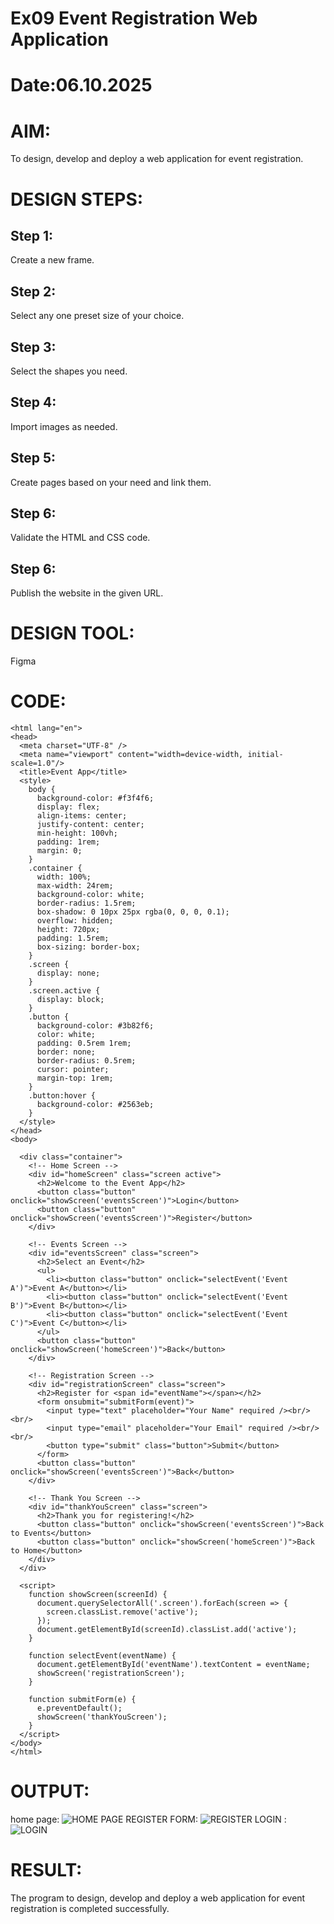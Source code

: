 # Ex09 Event Registration Web Application
# Date:06.10.2025
# AIM:
To design, develop and deploy a web application for event registration.

# DESIGN STEPS:
## Step 1:
Create a new frame.

## Step 2:
Select any one preset size of your choice.

## Step 3:
Select the shapes you need.

## Step 4:
Import images as needed.

## Step 5:
Create pages based on your need and link them.

## Step 6:
Validate the HTML and CSS code.

## Step 6:
Publish the website in the given URL.

# DESIGN TOOL:
Figma

# CODE:
```<!DOCTYPE html>
<html lang="en">
<head>
  <meta charset="UTF-8" />
  <meta name="viewport" content="width=device-width, initial-scale=1.0"/>
  <title>Event App</title>
  <style>
    body {
      background-color: #f3f4f6;
      display: flex;
      align-items: center;
      justify-content: center;
      min-height: 100vh;
      padding: 1rem;
      margin: 0;
    }
    .container {
      width: 100%;
      max-width: 24rem;
      background-color: white;
      border-radius: 1.5rem;
      box-shadow: 0 10px 25px rgba(0, 0, 0, 0.1);
      overflow: hidden;
      height: 720px;
      padding: 1.5rem;
      box-sizing: border-box;
    }
    .screen {
      display: none;
    }
    .screen.active {
      display: block;
    }
    .button {
      background-color: #3b82f6;
      color: white;
      padding: 0.5rem 1rem;
      border: none;
      border-radius: 0.5rem;
      cursor: pointer;
      margin-top: 1rem;
    }
    .button:hover {
      background-color: #2563eb;
    }
  </style>
</head>
<body>

  <div class="container">
    <!-- Home Screen -->
    <div id="homeScreen" class="screen active">
      <h2>Welcome to the Event App</h2>
      <button class="button" onclick="showScreen('eventsScreen')">Login</button>
      <button class="button" onclick="showScreen('eventsScreen')">Register</button>
    </div>

    <!-- Events Screen -->
    <div id="eventsScreen" class="screen">
      <h2>Select an Event</h2>
      <ul>
        <li><button class="button" onclick="selectEvent('Event A')">Event A</button></li>
        <li><button class="button" onclick="selectEvent('Event B')">Event B</button></li>
        <li><button class="button" onclick="selectEvent('Event C')">Event C</button></li>
      </ul>
      <button class="button" onclick="showScreen('homeScreen')">Back</button>
    </div>

    <!-- Registration Screen -->
    <div id="registrationScreen" class="screen">
      <h2>Register for <span id="eventName"></span></h2>
      <form onsubmit="submitForm(event)">
        <input type="text" placeholder="Your Name" required /><br/><br/>
        <input type="email" placeholder="Your Email" required /><br/><br/>
        <button type="submit" class="button">Submit</button>
      </form>
      <button class="button" onclick="showScreen('eventsScreen')">Back</button>
    </div>

    <!-- Thank You Screen -->
    <div id="thankYouScreen" class="screen">
      <h2>Thank you for registering!</h2>
      <button class="button" onclick="showScreen('eventsScreen')">Back to Events</button>
      <button class="button" onclick="showScreen('homeScreen')">Back to Home</button>
    </div>
  </div>

  <script>
    function showScreen(screenId) {
      document.querySelectorAll('.screen').forEach(screen => {
        screen.classList.remove('active');
      });
      document.getElementById(screenId).classList.add('active');
    }

    function selectEvent(eventName) {
      document.getElementById('eventName').textContent = eventName;
      showScreen('registrationScreen');
    }

    function submitForm(e) {
      e.preventDefault();
      showScreen('thankYouScreen');
    }
  </script>
</body>
</html>
```

# OUTPUT:
home page:
![HOME PAGE](<Screenshot (55).png>)
REGISTER FORM:
![REGISTER](<Screenshot (56).png>)
LOGIN :
![LOGIN](<Screenshot (57).png>)



# RESULT:
The program to design, develop and deploy a web application for event registration is completed successfully.
